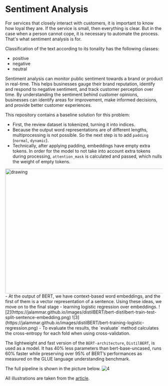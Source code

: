 # Sentiment Analysis

For services that closely interact with customers, it is important to know how loyal they are. If the service is small, then everything is clear. But in the case when a person cannot cope, it is necessary to automate the process. That's what sentiment analysis is for.

Classification of the text according to its tonality has the following classes:
* positive
* negative
* neutral

Sentiment analysis can monitor public sentiment towards a brand or product in real-time. This helps businesses gauge their brand reputation, identify and respond to negative sentiment, and track customer perception over time.
By understanding the sentiment behind customer opinions, businesses can identify areas for improvement, make informed decisions, and provide better customer experiences.

This repository contains a baseline solution for this problem:
- First, the review dataset is tokenized, turning it into indices.
- Because the output word representations are of different lengths, multiprocessing is not possible. So the next step is to add `padding` (`normal`, `dynamic`).
- Technically, after applying padding, embeddings have empty extra tokens. In order for the model to not take into account extra tokens during processing, `attention_mask` is calculated and passed, which nulls the weight of empty tokens.
<img src="https://jalammar.github.io/images/distilBERT/bert-distilbert-tutorial-sentence-embedding.png" alt="drawing" width="600" height="400"/>
- At the output of BERT, we have context-based word embeddings, and the first of them is a vector representation of a sentence. Using these ideas, we move on to the final stage - learning logistic regression over embeddings.
![2](https://jalammar.github.io/images/distilBERT/bert-distilbert-train-test-split-sentence-embedding.png)
![3](https://jalammar.github.io/images/distilBERT/bert-training-logistic-regression.png)
- To evaluate the results, the `evaluate` method calculates the cross-entropy for each fold when using cross-validation.

The lightweight and fast version of the `BERT-architecture`, `DistilBERT`, is used as a model. It has 40% less parameters than bert-base-uncased, runs 60% faster while preserving over 95% of BERT’s performances as measured on the GLUE language understanding benchmark.

The full pipeline is shown in the picture below.
![4](https://jalammar.github.io/images/distilBERT/bert-model-calssification-output-vector-cls.png)

All illustrations are taken from the [article](https://jalammar.github.io/a-visual-guide-to-using-bert-for-the-first-time/).

